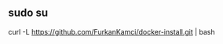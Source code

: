 
sudo su
-----------------------------------------------------------------
curl -L https://github.com/FurkanKamci/docker-install.git | bash
